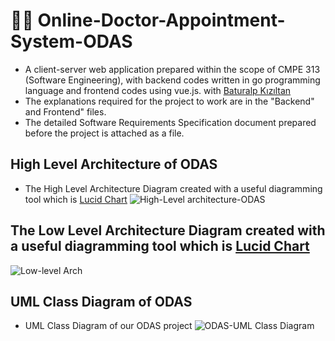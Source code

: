 # 👨‍⚕️ Online-Doctor-Appointment-System-ODAS
- A client-server web application prepared within the scope of CMPE 313 (Software Engineering), with backend codes written in go programming language and frontend codes using vue.js. with [Baturalp Kızıltan](https://github.com/baturalpk)
- The explanations required for the project to work are in the "Backend" and Frontend" files.
- The detailed Software Requirements Specification document prepared before the project is attached as a file.
## High Level Architecture of ODAS
- The High Level Architecture Diagram created with a useful diagramming tool which is [Lucid Chart](https://www.lucidchart.com/pages/landing?utm_source=google&utm_medium=cpc&utm_campaign=_chart_ol_allcountries_mixed_search_brand_exact_&km_CPC_CampaignId=12085501855&km_CPC_AdGroupID=117687297058&km_CPC_Keyword=lucid%20chart&km_CPC_MatchType=e&km_CPC_ExtensionID=&km_CPC_Network=g&km_CPC_AdPosition=&km_CPC_Creative=491660231431&km_CPC_TargetID=aud-552508845082:kwd-55720648523&km_CPC_Country=1012763&km_CPC_Device=c&km_CPC_placement=&km_CPC_target=&gclid=CjwKCAiAyPyQBhB6EiwAFUuako02ae0bKCRdfWAcaHW4YyrcVjCfHXmezUEMme3HARPiARRG0C5qKhoCtKQQAvD_BwE)
![High-Level architecture-ODAS](https://user-images.githubusercontent.com/75734949/156356370-a2a843c5-b348-4ee5-a04c-24cfaca1a082.png)

## The Low Level Architecture Diagram created with a useful diagramming tool which is [Lucid Chart](https://www.lucidchart.com/pages/landing?utm_source=google&utm_medium=cpc&utm_campaign=_chart_ol_allcountries_mixed_search_brand_exact_&km_CPC_CampaignId=12085501855&km_CPC_AdGroupID=117687297058&km_CPC_Keyword=lucid%20chart&km_CPC_MatchType=e&km_CPC_ExtensionID=&km_CPC_Network=g&km_CPC_AdPosition=&km_CPC_Creative=491660231431&km_CPC_TargetID=aud-552508845082:kwd-55720648523&km_CPC_Country=1012763&km_CPC_Device=c&km_CPC_placement=&km_CPC_target=&gclid=CjwKCAiAyPyQBhB6EiwAFUuako02ae0bKCRdfWAcaHW4YyrcVjCfHXmezUEMme3HARPiARRG0C5qKhoCtKQQAvD_BwE)
![Low-level Arch](https://user-images.githubusercontent.com/75734949/156356624-30b449f5-e1d4-4593-aef4-b2d476d367e8.png)
## UML Class Diagram of ODAS
- UML Class Diagram of our ODAS project
![ODAS-UML Class Diagram](https://user-images.githubusercontent.com/75734949/156356810-0a16398e-af7f-4a2a-ab4e-97978f89ad89.png)

